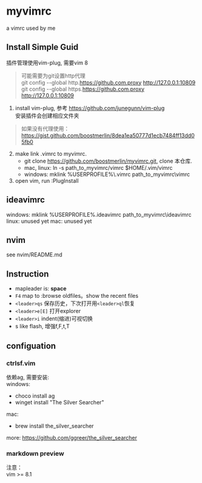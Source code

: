 # myvimrc
a vimrc used by me
## Install Simple Guid
插件管理使用vim-plug, 需要vim 8
> 可能需要为git设置http代理  
> git config --global http.https://github.com.proxy http://127.0.0.1:10809   
> git config --global https.https://github.com.proxy http://127.0.0.1:10809

1. install vim-plug, 参考 https://github.com/junegunn/vim-plug  
安装插件会创建相应文件夹
> 如果没有代理使用：https://gist.github.com/boostmerlin/8dea1ea50777d1ecb7484ff13dd05fb0

2. make link .vimrc to myvimrc.
   * git clone https://github.com/boostmerlin/myvimrc.git, clone 本仓库.
   * mac, linux: ln -s path_to_myvimrc/vimrc $HOME/.vim/vimrc
   * windows: mklink %USERPROFILE%\\.vimrc path_to_myvimrc\vimrc
3. open vim, run :PlugInstall

## ideavimrc

windows: mklink %USERPROFILE%\.ideavimrc path_to_myvimrc\ideavimrc
linux: unused yet
mac: unused yet

## nvim
see nvim/README.md

## Instruction

* mapleader is: **space**
* `F4` map to :browse oldfiles。show the recent files
* `<leader>qs` 保存历史，下次打开用`<leader>ql`恢复
* `<leader>e[E]` 打开explorer
* `<leader>i` indent(缩进)可视切换
* s like flash, 增强f,F,t,T

## configuation
### ctrlsf.vim
依赖ag, 需要安装:  
windows:  
* choco install ag  
* winget install "The Silver Searcher"

mac:  
* brew install the_silver_searcher

more: https://github.com/ggreer/the_silver_searcher

### markdown preview
注意：  
vim >= 8.1
